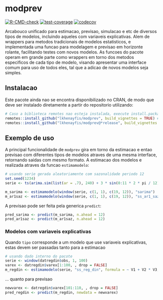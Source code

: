 
<!-- README.md is generated from README.Rmd. Please edit that file -->

# modprev

<!-- badges: start -->

[![R-CMD-check](https://github.com/lkhenayfis/modprev/workflows/R-CMD-check/badge.svg)](https://github.com/lkhenayfis/modprev/actions)
[![test-coverage](https://github.com/lkhenayfis/modprev/workflows/test-coverage/badge.svg)](https://github.com/lkhenayfis/modprev/actions)
[![codecov](https://codecov.io/gh/lkhenayfis/modprev/branch/master/graph/badge.svg?token=LKMK4R8W9N)](https://codecov.io/gh/lkhenayfis/modprev)
<!-- badges: end -->

Arcabouco unificado para estimacao, previsao, simulacao e etc de
diversos tipos de modelos, incluindo aqueles com variaveis explicativas.
Alem de wrappers para metodos tradicionais de modelos estatisticos, e
implementada uma funcao para modelagem e previsao em horizonte rolante,
facilitando testes com novos modelos. As funcoes do pacote operam em
grande parte como wrappers em torno dos metodos especificos de cada tipo
de modelo, visando apresentar uma interface comum para uso de todos
eles, tal que a adicao de novos modelos seja simples.

## Instalacao

Este pacote ainda nao se encontra disponibilizado no CRAN, de modo que
deve ser instalado diretamente a partir do repositorio utilizando:

``` r
# Caso a biblioteca remotes nao esteja instalada, execute install.packages("remotes") primeiro
remotes::install_github("lkhenayfis/modprev", build_vignettes = TRUE) # instalacao da versao de desenvolvimento
remotes::install_github("lkhenayfis/modprev@*release", build_vignettes = TRUE) # instalacao da ultima versao fechada
```

## Exemplo de uso

A principal funcionalidade de `modprev` gira em torno da estimacao e
entao previsao com diferentes tipos de modelos atraves de uma mesma
interface, retornando saidas com mesmo formato. A estimacao dos modelos
e realizada atraves da funcao `estimamodelo`:

``` r
# usando serie gerada aleatoriamente com sazonalidade periodo 12
set.seed(1234)
serie <- ts(arima.sim(list(ar = .7), 240) + 3 * sin(0:11 * 2 * pi / 12), frequency = 12)

m_sarima <- estimamodelo(window(serie, c(1, 1), c(19, 12)), "sarima")
m_ar1saz <- estimamodelo(window(serie, c(1, 1), c(19, 12)), "ss_ar1_saz")
```

A previsao pode ser feita pela generica `predict`:

``` r
pred_sarima <- predict(m_sarima, n.ahead = 12)
pred_ar1saz <- predict(m_ar1saz, n.ahead = 12)
```

### Modelos com variaveis explicativas

Quando `tipo` corresponde a um modelo que use variaveis explicativas,
estas devem ser passadas tanto para a estimacao

``` r
# usando dado interno do pacote
serie <- window(datregdin$obs, 1, 100)
varex <- datregdin$varex[1:100, , drop = FALSE]
m_regdin <- estimamodelo(serie, "ss_reg_din", formula = ~ V1 + V2 * V3, regdata = varex)
```

… quanto para previsao

``` r
newvarex <- datregdin$varex[101:110, , drop = FALSE]
pred_regdin <- predict(m_regdin, newdata = newvarex)
```
